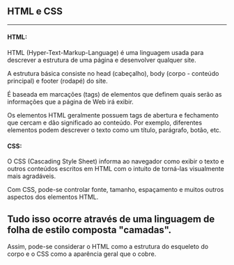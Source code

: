 ## HTML e CSS
---
#### HTML:
HTML (Hyper-Text-Markup-Language) é uma linguagem usada para descrever a estrutura de uma página e desenvolver qualquer site. 

A estrutura básica consiste no head (cabeçalho), body (corpo - conteúdo principal) e footer (rodapé) do site. 

É baseada em marcações (tags) de elementos que definem quais serão as informações que a página de Web irá exibir.

Os elementos HTML geralmente possuem tags de abertura e fechamento que cercam e dão significado ao conteúdo. Por exemplo, diferentes elementos podem descrever o texto como um título, parágrafo, botão, etc.



#### CSS:
O CSS (Cascading Style Sheet) informa ao navegador como exibir o texto e outros conteúdos escritos em HTML com o intuito de torná-las visualmente mais agradáveis.

Com CSS, pode-se controlar fonte, tamanho, espaçamento e muitos outros aspectos dos elementos HTML.

Tudo isso ocorre através de uma linguagem de folha de estilo composta "camadas".
---
Assim, pode-se considerar o HTML como a estrutura do esqueleto do corpo e o CSS como a aparência geral que o cobre.